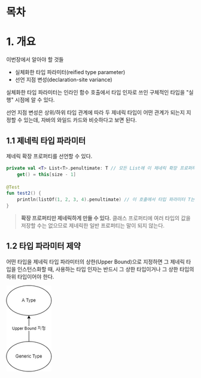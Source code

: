 # 목차

# 1. 개요

이번장에서 알아야 할 것들

- 실체화한 타입 파라미터(reified type parameter)
- 선언 지점 변성(declaration-site variance)

실체화한 타입 파라미터는 인라인 함수 호출에서 타입 인자로 쓰인 구체적인 타입을 "실행" 시점에 알 수 있다.

선언 지점 변성은 상위/하위 타입 관계에 따라 두 제네릭 타입이 어떤 관계가 되는지 지정할 수 있는데, 자바의 와일드 카드와 비슷하다고 보면 된다.

## 1.1 제네릭 타입 파라미터

제네릭 확장 프로퍼티를 선언할 수 있다.

```kotlin
private val <T> List<T>.penultimate: T // 모든 List에 이 제네릭 확장 프로퍼티를 사용할 수 있다.
    get() = this[size - 1]

@Test
fun test2() {
    println(listOf(1, 2, 3, 4).penultimate) // 이 호출에서 타입 파라미터 T는 int로 추론된다.
}
```

> **확장 프로퍼티만 제네릭하게 만들 수 있다.** 클래스 프로퍼티에 여러 타입의 값을 저장할 수는 없으므로 제네릭한 일반 프로퍼티는 말이 되지 않는다.

## 1.2 타입 파라미터 제약

어떤 타입을 제네릭 타입 파라미터의 상한(Upper Bound)으로 지정하면 그 제네릭 타입을 인스턴스화할 때, 사용하는 타입 인자는 반드시 그 상한 타입이거나 그 상한 타입의 하위 타입이어야 한다.

![image](image/generics_1.jpg)














